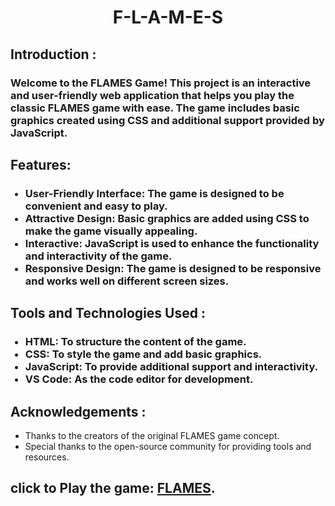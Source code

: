 <h2 align="center"></h2>
<h1 align="center", bold > F-L-A-M-E-S</h1>
<h2>Introduction :</h2>
    <h3><p>Welcome to the FLAMES Game! This project is an interactive and user-friendly web application that helps you play the classic FLAMES game with ease. The game includes basic graphics created using CSS and additional support provided by JavaScript.</p></h3>

  <h2>Features:</h2>
    <ul><h3>
        <li><strong>User-Friendly Interface:</strong> The game is designed to be convenient and easy to play.</li>
        <li><strong>Attractive Design:</strong> Basic graphics are added using CSS to make the game visually appealing.</li>
        <li><strong>Interactive:</strong> JavaScript is used to enhance the functionality and interactivity of the game.</li>
        <li><strong>Responsive Design:</strong> The game is designed to be responsive and works well on different screen sizes.</li>
    </ul></h3>

  <h2>Tools and Technologies Used : </h2>
    <ul><h3>
        <li><strong>HTML:</strong> To structure the content of the game.</li>
        <li><strong>CSS:</strong> To style the game and add basic graphics.</li>
        <li><strong>JavaScript:</strong> To provide additional support and interactivity.</li>
        <li><strong>VS Code:</strong> As the code editor for development.</li>
    </ul></h3>

  <h2>Acknowledgements : </h2>
    <ul></h3>
        <li>Thanks to the creators of the original FLAMES game concept.</li>
        <li>Special thanks to the open-source community for providing tools and resources.</li>
    </ul></h3>
    
 <h2>click to Play the game: <a href="https://craftycodeverse.blogspot.com/2024/03/html-flames-code.html" target="_blank">FLAMES</a>.</p> </h2>
